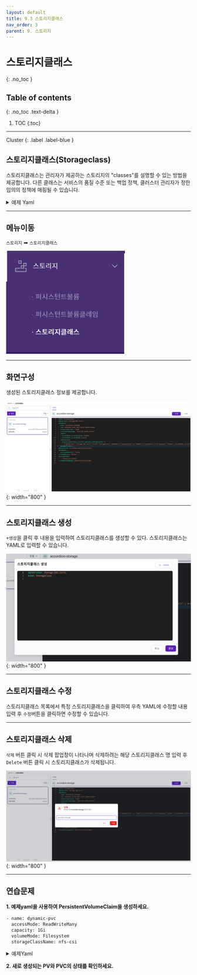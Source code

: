 ```yaml
---
layout: default
title: 9.3 스토리지클래스
nav_order: 3
parent: 9. 스토리지
---
```


# 스토리지클래스
{: .no_toc }

## Table of contents
{: .no_toc .text-delta }

1. TOC
{:toc}

---

<div class="code-example" markdown="1">
Cluster
{: .label .label-blue }
</div>

## 스토리지클래스(Storageclass)
스토리지클래스는 관리자가 제공하는 스토리지의 "classes"를 설명할 수 있는 방법을 제공합니다. 
다른 클래스는 서비스의 품질 수준 또는 백업 정책, 클러스터 관리자가 정한 임의의 정책에 매핑될 수 있습니다.

<details>
<summary>예제 Yaml</summary>
  
{% highlight yaml %}

apiVersion: storage.k8s.io/v1
kind: StorageClass
metadata:
  name: standard
provisioner: kubernetes.io/aws-ebs
parameters:
  type: gp2
reclaimPolicy: Retain
allowVolumeExpansion: true
mountOptions:
  - debug
volumeBindingMode: Immediate

{% endhighlight %}
   
</details>

---
## 메뉴이동
`스토리지` ➡ `스토리지클래스`

![storage-003.png](/assets/images/storage/storage-003.png)

---

## 화면구성
생성된 스토리지클래스 정보를 제공합니다.

![storage-008.png](/assets/images/storage/storage-008.png){: width="800" }

---

## 스토리지클래스 생성
`+생성`을 클릭 후 내용을 입력하여 스토리지클래스를 생성할 수 있다. 스토리지클래스는 YAML로 입력할 수 있습니다.

![storage-009.png](/assets/images/storage/storage-009.png){: width="800" }

---

## 스토리지클래스 수정
스토리지클래스 목록에서 특정 스토리지클래스을 클릭하여 우측 YAML에 수정할 내용 입력 후 `수정`버튼을 클릭하면 수정할 수 있습니다.

---

## 스토리지클래스 삭제
`삭제` 버튼 클릭 시 삭제 팝업창이 나타나며 삭제하려는 해당 스토리지클래스 명 입력 후 `Delete` 버튼 클릭 시 스토리지클래스가 삭제됩니다.

![storageclass-delete.png](/assets/images/storage/storageclass-delete.png){: width="800" }


---
## 연습문제

**1. 예제yaml을 사용하여 PersistentVolumeClaim을 생성하세요.**

```
- name: dynamic-pvc
  accessMode: ReadWriteMany
  capacity: 1Gi
  volumeMode: Filesystem
  storageClassName: nfs-csi
```

<details>
<summary>예제Yaml</summary>
  
{% highlight yaml %}
---
kind: PersistentVolumeClaim
apiVersion: v1
metadata:
  name: dynamic-pvc
spec:
  accessModes:
    - ReadWriteMany
  resources:
    requests:
      storage: 1Gi
  volumeMode: Filesystem
  storageClassName: nfs-csi

{% endhighlight %}
   
</details>

**2. 새로 생성되는 PV와 PVC의 상태를 확인하세요.**